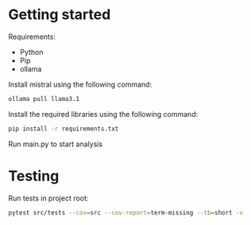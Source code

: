 # Getting started

Requirements:
- Python
- Pip
- ollama

Install mistral using the following command:

```bash
ollama pull llama3.1
```

Install the required libraries using the following command:

```bash
pip install -r requirements.txt
```

Run main.py to start analysis

# Testing

Run tests in project root:
```bash
pytest src/tests --cov=src --cov-report=term-missing --tb=short -v
```